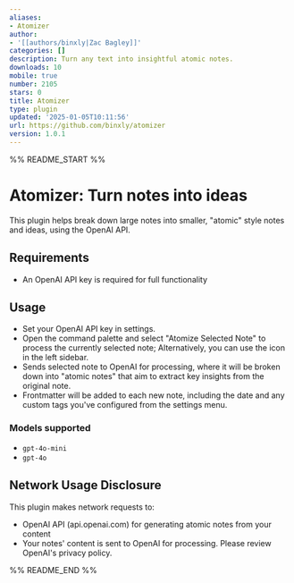 ```yaml
---
aliases:
- Atomizer
author:
- '[[authors/binxly|Zac Bagley]]'
categories: []
description: Turn any text into insightful atomic notes.
downloads: 10
mobile: true
number: 2105
stars: 0
title: Atomizer
type: plugin
updated: '2025-01-05T10:11:56'
url: https://github.com/binxly/atomizer
version: 1.0.1
---
```


%% README_START %%

# Atomizer: Turn notes into ideas

This plugin helps break down large notes into smaller, "atomic" style notes and ideas, using the OpenAI API.

## Requirements
- An OpenAI API key is required for full functionality

## Usage
- Set your OpenAI API key in settings.
- Open the command palette and select "Atomize Selected Note" to process the currently selected note; Alternatively, you can use the icon in the left sidebar.
- Sends selected note to OpenAI for processing, where it will be broken down into "atomic notes" that aim to extract key insights from the original note.
- Frontmatter will be added to each new note, including the date and any custom tags you've configured from the settings menu.
  
### Models supported
- `gpt-4o-mini`
- `gpt-4o`

## Network Usage Disclosure
This plugin makes network requests to:
- OpenAI API (api.openai.com) for generating atomic notes from your content
- Your notes' content is sent to OpenAI for processing. Please review OpenAI's privacy policy.


%% README_END %%